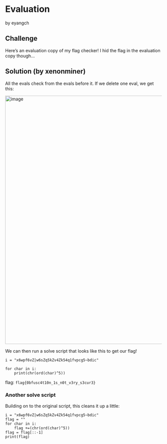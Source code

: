 # Evaluation
by eyangch

## Challenge
Here’s an evaluation copy of my flag checker! I hid the flag in the evaluation copy though…

## Solution (by xenonminer)
All the evals check from the evals before it. If we delete one eval, we get this:

<img src="https://user-images.githubusercontent.com/86171033/126106511-8ab71a56-bc3a-46df-82c4-39b43efc8dc7.png" alt="image" width=800>

We can then run a solve script that looks like this to get our flag!
```
i = "x6wpf6vZ|w6sZq5kZv4Zk54q1fvpcg5~bdic"

for char in i:
    print(chr(ord(char)^5))
```


flag: ```flag{0bfusc4t10n_1s_n0t_v3ry_s3cur3}```


### Another solve script
Building on to the original script, this cleans it up a little:
```
i = "x6wpf6vZ|w6sZq5kZv4Zk54q1fvpcg5~bdic"
flag = ""
for char in i:
    flag +=(chr(ord(char)^5))
flag = flag[::-1]
print(flag)
```
